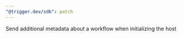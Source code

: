 ```yaml
---
"@trigger.dev/sdk": patch
---
```


Send additional metadata about a workflow when initializing the host
